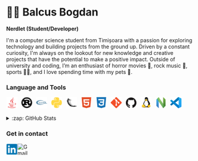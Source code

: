 # 👨‍💻 Balcus Bogdan 

**Nerdlet (Student/Developer)**

I'm a computer science student from Timișoara with a passion for exploring technology and building projects from the ground up. Driven by a constant curiosity, I'm always on the lookout for new knowledge and creative projects that have the potential to make a positive impact. Outside of university and coding, I’m an enthusiast of horror movies 👻, rock music 🎸, sports 🏋️‍♂️, and I love spending time with my pets 🐶.


### Language and Tools

<img align="left" alt="Java" width="30px" style="padding-right:10px;" src="https://github.com/devicons/devicon/blob/v2.16.0/icons/java/java-plain.svg"/>
<img align="left" alt="Rust" width="30px" style="padding-right:10px;" src="https://github.com/devicons/devicon/blob/v2.16.0/icons/rust/rust-original.svg"/>
<img align="left" alt="OpenGL" width="30px" style="padding-right:10px;" src="https://github.com/devicons/devicon/blob/v2.16.0/icons/opengl/opengl-plain.svg"/>
<img align="left" alt="Python" width="30px" style="padding-right:10px;" src="https://github.com/devicons/devicon/blob/v2.16.0/icons/python/python-plain.svg"/>
<img align="left" alt="Flask" width="30px" style="padding-right:10px;" src="https://github.com/devicons/devicon/blob/v2.16.0/icons/flask/flask-original.svg"/>
<img align="left" alt="HTML5" width="30px" style="padding-right:10px;" src="https://github.com/devicons/devicon/blob/v2.16.0/icons/html5/html5-plain.svg"/>
<img align="left" alt="CSS" width="30px" style="padding-right:10px;" src="https://github.com/devicons/devicon/blob/v2.16.0/icons/css3/css3-plain.svg"/>
<img align="left" alt="Git" width="30px" style="padding-right:10px;" src="https://github.com/devicons/devicon/blob/v2.16.0/icons/git/git-plain.svg"/>
<img align="left" alt="GitHub" width="30px" style="padding-right:10px;" src="https://github.com/devicons/devicon/blob/v2.16.0/icons/github/github-original.svg"/>
<img align="left" alt="Linux" width="30px" style="padding-right:10px;" src="https://github.com/devicons/devicon/blob/v2.16.0/icons/linux/linux-original.svg"/>
<img align="left" alt="Neovim" width="30px" style="padding-right:10px;" src="https://github.com/devicons/devicon/blob/v2.16.0/icons/neovim/neovim-original.svg"/>
<img align="left" alt="Vscode" width="30px" style="padding-right:10px;" src="https://github.com/devicons/devicon/blob/v2.16.0/icons/vscode/vscode-original.svg"/>




<br><br>

<details>
  <summary>:zap: GitHub Stats</summary>
  
  ![Balcus stats](https://github-readme-stats.vercel.app/api?username=Balcus&show_icons=true&theme=gruvbox)
  
</details>

### Get in contact

<a href="https://www.linkedin.com/in/bogdan-balcus-755438331/"><img align="left" alt="LinkedIn" width="30px" height="30px" src="https://github.com/devicons/devicon/blob/v2.16.0/icons/linkedin/linkedin-original.svg"></a>&nbsp;&nbsp;
<a href="mailto:your-email@example.com"><img align="left" alt="Gmail" width="30px" height="30px" src="https://upload.wikimedia.org/wikipedia/commons/4/4e/Gmail_Icon.png"></a>




